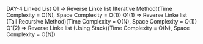 DAY-4 Linked List
    Q1       => Reverse Linke list (Iterative Method)(Time Complexity = O(N), Space Complexity = O(1))
    Q1(1)    => Reverse Linke list (Tail Recursive Method)(Time Complexity = O(N), Space Complexity = O(1))
    Q1(2)    => Reverse Linke list (Using Stack)(Time Complexity = O(N), Space Complexity = O(N))
